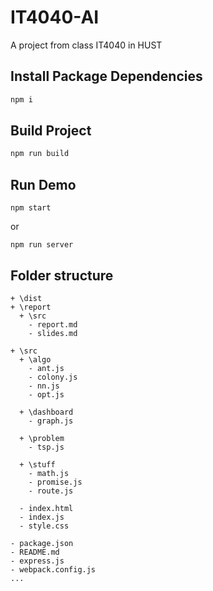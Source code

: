 IT4040-AI
=========

A project from class IT4040 in HUST

Install Package Dependencies
----------------------------

```bash
npm i
```

Build Project
-------------

```bash
npm run build
```

Run Demo
--------

```
npm start
```

or

```
npm run server
```


Folder structure
----------------

```file-system
+ \dist 
+ \report
  + \src
    - report.md
    - slides.md
    
+ \src
  + \algo
    - ant.js
    - colony.js
    - nn.js
    - opt.js

  + \dashboard
    - graph.js
    
  + \problem
    - tsp.js

  + \stuff
    - math.js
    - promise.js
    - route.js
    
  - index.html
  - index.js
  - style.css

- package.json
- README.md
- express.js
- webpack.config.js 
...
```